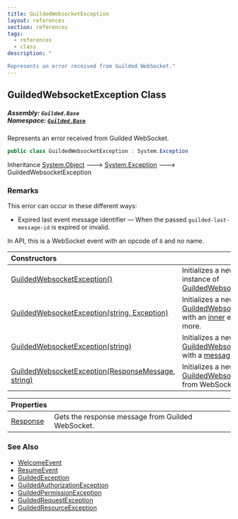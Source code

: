 ```yaml
---
title: GuildedWebsocketException
layout: references
section: references
tags:
  - references
  - class
description: "

Represents an error received from Guilded WebSocket."
---
```


## GuildedWebsocketException Class
##### **Assembly:** `Guilded.Base`<br/>**Namespace:** [`Guilded.Base`](Guilded.Base 'Guilded.Base')

Represents an error received from Guilded WebSocket.

```csharp
public class GuildedWebsocketException : System.Exception
```

Inheritance [System.Object](https://docs.microsoft.com/en-us/dotnet/api/System.Object 'System.Object') &#129106; [System.Exception](https://docs.microsoft.com/en-us/dotnet/api/System.Exception 'System.Exception') &#129106; GuildedWebsocketException

### Remarks
  
This error can occur in these different ways:  
- Expired last event message identifier — When the passed `guilded-last-message-id` is expired or invalid.  
  
In API, this is a WebSocket event with an opcode of `8` and no name.

| Constructors | |
| :--- | :--- |
| [GuildedWebsocketException()](GuildedWebsocketException.GuildedWebsocketException() 'Guilded.Base.GuildedWebsocketException.GuildedWebsocketException()') | Initializes a new empty instance of [GuildedWebsocketException](GuildedWebsocketException 'Guilded.Base.GuildedWebsocketException'). |
| [GuildedWebsocketException(string, Exception)](GuildedWebsocketException.GuildedWebsocketException(string,Exception) 'Guilded.Base.GuildedWebsocketException.GuildedWebsocketException(string, System.Exception)') | Initializes a new instance of [GuildedWebsocketException](GuildedWebsocketException 'Guilded.Base.GuildedWebsocketException') with an [inner](GuildedWebsocketException.GuildedWebsocketException(string,Exception)#Guilded.Base.GuildedWebsocketException.GuildedWebsocketException(string,System.Exception).inner 'Guilded.Base.GuildedWebsocketException.GuildedWebsocketException(string, System.Exception).inner') explaining more. |
| [GuildedWebsocketException(string)](GuildedWebsocketException.GuildedWebsocketException(string) 'Guilded.Base.GuildedWebsocketException.GuildedWebsocketException(string)') | Initializes a new instance of [GuildedWebsocketException](GuildedWebsocketException 'Guilded.Base.GuildedWebsocketException') with a [message](GuildedWebsocketException.GuildedWebsocketException(string)#Guilded.Base.GuildedWebsocketException.GuildedWebsocketException(string).message 'Guilded.Base.GuildedWebsocketException.GuildedWebsocketException(string).message'). |
| [GuildedWebsocketException(ResponseMessage, string)](GuildedWebsocketException.GuildedWebsocketException(ResponseMessage,string) 'Guilded.Base.GuildedWebsocketException.GuildedWebsocketException(Websocket.Client.ResponseMessage, string)') | Initializes a new instance of [GuildedWebsocketException](GuildedWebsocketException 'Guilded.Base.GuildedWebsocketException') from WebSocket [message](GuildedWebsocketException.GuildedWebsocketException(ResponseMessage,string)#Guilded.Base.GuildedWebsocketException.GuildedWebsocketException(Websocket.Client.ResponseMessage,string).message 'Guilded.Base.GuildedWebsocketException.GuildedWebsocketException(Websocket.Client.ResponseMessage, string).message'). |

| Properties | |
| :--- | :--- |
| [Response](GuildedWebsocketException.Response 'Guilded.Base.GuildedWebsocketException.Response') | Gets the response message from Guilded WebSocket. |

### See Also
- [WelcomeEvent](WelcomeEvent 'Guilded.Base.Events.WelcomeEvent')
- [ResumeEvent](ResumeEvent 'Guilded.Base.Events.ResumeEvent')
- [GuildedException](GuildedException 'Guilded.Base.GuildedException')
- [GuildedAuthorizationException](GuildedAuthorizationException 'Guilded.Base.GuildedAuthorizationException')
- [GuildedPermissionException](GuildedPermissionException 'Guilded.Base.GuildedPermissionException')
- [GuildedRequestException](GuildedRequestException 'Guilded.Base.GuildedRequestException')
- [GuildedResourceException](GuildedResourceException 'Guilded.Base.GuildedResourceException')
